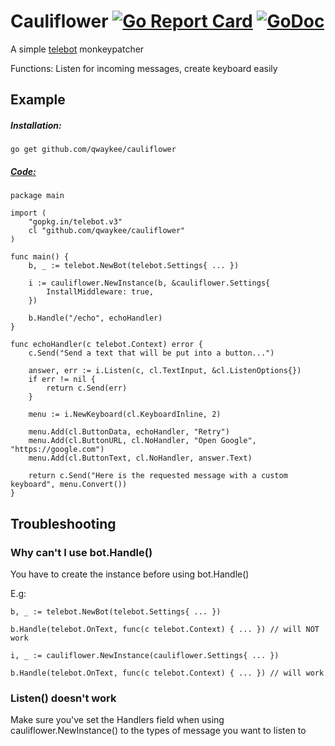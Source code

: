 # Cauliflower [![Go Report Card](https://goreportcard.com/badge/github.com/qwaykee/cauliflower)](https://goreportcard.com/report/github.com/qwaykee/cauliflower) [![GoDoc](https://godoc.org/github.com/qwaykee/cauliflower?status.svg)](https://godoc.org/github.com/qwaykee/cauliflower)

A simple [telebot](https://github.com/tucnak/telebot) monkeypatcher

Functions: Listen for incoming messages, create keyboard easily

## Example

##### Installation:

`go get github.com/qwaykee/cauliflower`

##### [Code:](example/echo.go)

```golang
package main

import (
    "gopkg.in/telebot.v3"
    cl "github.com/qwaykee/cauliflower"
)

func main() {
    b, _ := telebot.NewBot(telebot.Settings{ ... })

    i := cauliflower.NewInstance(b, &cauliflower.Settings{
        InstallMiddleware: true,
    })

    b.Handle("/echo", echoHandler)
}

func echoHandler(c telebot.Context) error {
    c.Send("Send a text that will be put into a button...")

    answer, err := i.Listen(c, cl.TextInput, &cl.ListenOptions{})
    if err != nil {
        return c.Send(err)
    }

    menu := i.NewKeyboard(cl.KeyboardInline, 2)
    
    menu.Add(cl.ButtonData, echoHandler, "Retry")
    menu.Add(cl.ButtonURL, cl.NoHandler, "Open Google", "https://google.com")
    menu.Add(cl.ButtonText, cl.NoHandler, answer.Text)

    return c.Send("Here is the requested message with a custom keyboard", menu.Convert())
}
```

## Troubleshooting

### Why can't I use bot.Handle()

You have to create the instance before using bot.Handle()

E.g:
```golang
b, _ := telebot.NewBot(telebot.Settings{ ... })

b.Handle(telebot.OnText, func(c telebot.Context) { ... }) // will NOT work

i, _ := cauliflower.NewInstance(cauliflower.Settings{ ... })

b.Handle(telebot.OnText, func(c telebot.Context) { ... }) // will work
```

### Listen() doesn't work

Make sure you've set the Handlers field when using cauliflower.NewInstance() to the types of message you want to listen to